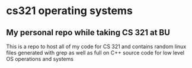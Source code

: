 # cs321 operating systems 

## My personal repo while taking CS 321 at BU

This is a repo to host all of my code for CS 321 and contains random linux files generated with grep as well as full on C++ source code for low level OS operations
and systems 
